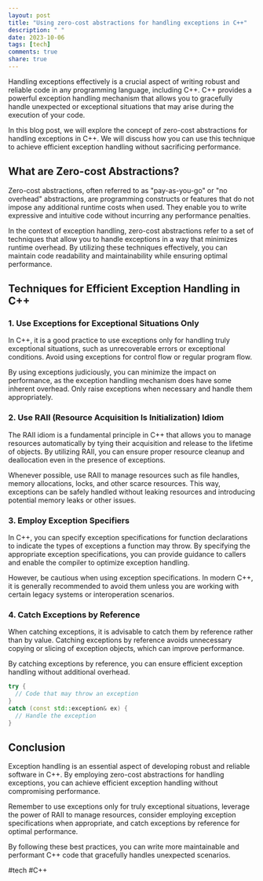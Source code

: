 ```yaml
---
layout: post
title: "Using zero-cost abstractions for handling exceptions in C++"
description: " "
date: 2023-10-06
tags: [tech]
comments: true
share: true
---
```


Handling exceptions effectively is a crucial aspect of writing robust and reliable code in any programming language, including C++. C++ provides a powerful exception handling mechanism that allows you to gracefully handle unexpected or exceptional situations that may arise during the execution of your code.

In this blog post, we will explore the concept of zero-cost abstractions for handling exceptions in C++. We will discuss how you can use this technique to achieve efficient exception handling without sacrificing performance.

## What are Zero-cost Abstractions?

Zero-cost abstractions, often referred to as "pay-as-you-go" or "no overhead" abstractions, are programming constructs or features that do not impose any additional runtime costs when used. They enable you to write expressive and intuitive code without incurring any performance penalties.

In the context of exception handling, zero-cost abstractions refer to a set of techniques that allow you to handle exceptions in a way that minimizes runtime overhead. By utilizing these techniques effectively, you can maintain code readability and maintainability while ensuring optimal performance.

## Techniques for Efficient Exception Handling in C++

### 1. Use Exceptions for Exceptional Situations Only

In C++, it is a good practice to use exceptions only for handling truly exceptional situations, such as unrecoverable errors or exceptional conditions. Avoid using exceptions for control flow or regular program flow.

By using exceptions judiciously, you can minimize the impact on performance, as the exception handling mechanism does have some inherent overhead. Only raise exceptions when necessary and handle them appropriately.

### 2. Use RAII (Resource Acquisition Is Initialization) Idiom

The RAII idiom is a fundamental principle in C++ that allows you to manage resources automatically by tying their acquisition and release to the lifetime of objects. By utilizing RAII, you can ensure proper resource cleanup and deallocation even in the presence of exceptions.

Whenever possible, use RAII to manage resources such as file handles, memory allocations, locks, and other scarce resources. This way, exceptions can be safely handled without leaking resources and introducing potential memory leaks or other issues.

### 3. Employ Exception Specifiers

In C++, you can specify exception specifications for function declarations to indicate the types of exceptions a function may throw. By specifying the appropriate exception specifications, you can provide guidance to callers and enable the compiler to optimize exception handling.

However, be cautious when using exception specifications. In modern C++, it is generally recommended to avoid them unless you are working with certain legacy systems or interoperation scenarios.

### 4. Catch Exceptions by Reference

When catching exceptions, it is advisable to catch them by reference rather than by value. Catching exceptions by reference avoids unnecessary copying or slicing of exception objects, which can improve performance.

By catching exceptions by reference, you can ensure efficient exception handling without additional overhead.

```cpp
try {
  // Code that may throw an exception
}
catch (const std::exception& ex) {
  // Handle the exception
}
```

## Conclusion

Exception handling is an essential aspect of developing robust and reliable software in C++. By employing zero-cost abstractions for handling exceptions, you can achieve efficient exception handling without compromising performance.

Remember to use exceptions only for truly exceptional situations, leverage the power of RAII to manage resources, consider employing exception specifications when appropriate, and catch exceptions by reference for optimal performance.

By following these best practices, you can write more maintainable and performant C++ code that gracefully handles unexpected scenarios.

#tech #C++